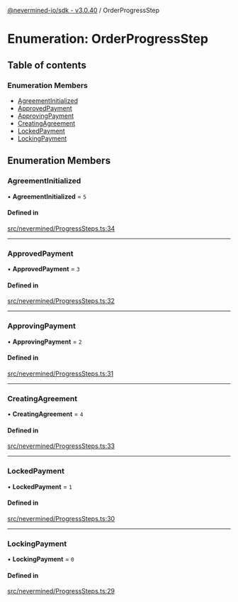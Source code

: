 [@nevermined-io/sdk - v3.0.40](../code-reference.md) / OrderProgressStep

# Enumeration: OrderProgressStep

## Table of contents

### Enumeration Members

- [AgreementInitialized](OrderProgressStep.md#agreementinitialized)
- [ApprovedPayment](OrderProgressStep.md#approvedpayment)
- [ApprovingPayment](OrderProgressStep.md#approvingpayment)
- [CreatingAgreement](OrderProgressStep.md#creatingagreement)
- [LockedPayment](OrderProgressStep.md#lockedpayment)
- [LockingPayment](OrderProgressStep.md#lockingpayment)

## Enumeration Members

### AgreementInitialized

• **AgreementInitialized** = `5`

#### Defined in

[src/nevermined/ProgressSteps.ts:34](https://github.com/nevermined-io/sdk-js/blob/6b091f939fe86d73745b456817747b1f06834a7b/src/nevermined/ProgressSteps.ts#L34)

---

### ApprovedPayment

• **ApprovedPayment** = `3`

#### Defined in

[src/nevermined/ProgressSteps.ts:32](https://github.com/nevermined-io/sdk-js/blob/6b091f939fe86d73745b456817747b1f06834a7b/src/nevermined/ProgressSteps.ts#L32)

---

### ApprovingPayment

• **ApprovingPayment** = `2`

#### Defined in

[src/nevermined/ProgressSteps.ts:31](https://github.com/nevermined-io/sdk-js/blob/6b091f939fe86d73745b456817747b1f06834a7b/src/nevermined/ProgressSteps.ts#L31)

---

### CreatingAgreement

• **CreatingAgreement** = `4`

#### Defined in

[src/nevermined/ProgressSteps.ts:33](https://github.com/nevermined-io/sdk-js/blob/6b091f939fe86d73745b456817747b1f06834a7b/src/nevermined/ProgressSteps.ts#L33)

---

### LockedPayment

• **LockedPayment** = `1`

#### Defined in

[src/nevermined/ProgressSteps.ts:30](https://github.com/nevermined-io/sdk-js/blob/6b091f939fe86d73745b456817747b1f06834a7b/src/nevermined/ProgressSteps.ts#L30)

---

### LockingPayment

• **LockingPayment** = `0`

#### Defined in

[src/nevermined/ProgressSteps.ts:29](https://github.com/nevermined-io/sdk-js/blob/6b091f939fe86d73745b456817747b1f06834a7b/src/nevermined/ProgressSteps.ts#L29)
